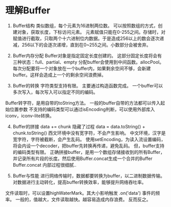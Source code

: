 # 理解Buffer

1. Buffer结构
类似数组，每个元素为16进制两位数。
可以按照数组的方式，创建对象，获取长度，下标访问元素。
元素赋值只能在0-255之间。存储时，对赋值进行截取，只取两个十六进制位内数据。于是造成256以上的数会逐次递减，256以下的会逐次递增，直到在0~255之间。小数部分会被舍弃。

2. Buffer内存分配
Buffer对象是指定固定长度创建的。  这部分固定长度将会有三种状态：full、partial、empty
分配buffer会使用到中间函数。allocPool。
每次分配要将一个对象放在一个buffer内，如果剩余空间不够，会新建buffer。这样会造成上一个的剩余空间浪费掉。

3. Buffer的转换
字符类型支持有限。
主要通过构造函数完成。
一个buffer可以多次写入，每次写入可以指定不同的编码。

Buffer转字符，是用自带的toString方法。
一般的buffer自带的方法都可以传入起始位置参数
不支持的编码类型可以通过isEncoding判断，可以使用外部库入iconv，iconv-lite转换。

4. Buffer的拼接
data += chunk 隐藏了过程 data = data.toString() + chunk.toString()
西文环境中没有宽字符，不会产生影响。
中文环境，汉字是宽字符，字符被截断，会产生乱码。
使用setEncoding，为读入流设置编码，将会内设一个decoder，把buffer先转换再传递，避免乱码。
但，buffer支持的编码类型有限。
正确拼接buffer，是用一个数组存储接收到的所有Buffer，并记录所有片段的长度。然后使用Buffer.concat生成一个合并的Buffer
Buffer.concat 内部过程很细腻..

5. Buffer与性能
进行网络传输时，数据都要转换为buffer，以二进制数据传输。
对数据进行主动转化，提高buffer转换效率，能够提升网络吞吐率。

文件读取时，可以设置highWaterMark。其大小影响触发 .on('data') 事件的频率。
一般的，值越大，文件读取越快。越容易造成内存浪费。  反而反之。
